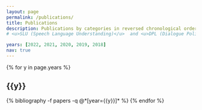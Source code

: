 ```yaml
---
layout: page
permalink: /publications/
title: Publications
description: Publications by categories in reversed chronological order. 
# <u>SLU (Speech Language Understanding)</u>  and <u>DPL (Dialogue Policy Learning</u> are two modules of a dialogue system.

years: [2022, 2021, 2020, 2019, 2018]
nav: true
---
```


<div class="publications">

{% for y in page.years %}
  <h2 class="year">{{y}}</h2>
  {% bibliography -f papers -q @*[year={{y}}]* %}
{% endfor %}

</div>
